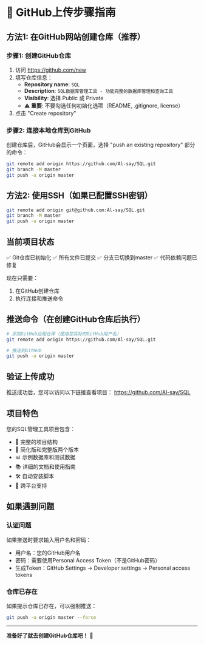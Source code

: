 # 🚀 GitHub上传步骤指南

## 方法1: 在GitHub网站创建仓库（推荐）

### 步骤1: 创建GitHub仓库
1. 访问 https://github.com/new
2. 填写仓库信息：
   - **Repository name**: `SQL`
   - **Description**: `SQL数据库管理工具 - 功能完整的数据库管理和查询工具`
   - **Visibility**: 选择 Public 或 Private
   - **⚠️ 重要**: 不要勾选任何初始化选项（README, .gitignore, license）
3. 点击 "Create repository"

### 步骤2: 连接本地仓库到GitHub
创建仓库后，GitHub会显示一个页面，选择 "push an existing repository" 部分的命令：

```bash
git remote add origin https://github.com/Al-say/SQL.git
git branch -M master
git push -u origin master
```

## 方法2: 使用SSH（如果已配置SSH密钥）

```bash
git remote add origin git@github.com:Al-say/SQL.git
git branch -M master
git push -u origin master
```

## 当前项目状态

✅ Git仓库已初始化
✅ 所有文件已提交
✅ 分支已切换到master
✅ 代码依赖问题已修复

现在只需要：
1. 在GitHub创建仓库
2. 执行连接和推送命令

## 推送命令（在创建GitHub仓库后执行）

```bash
# 添加GitHub远程仓库（使用您实际的GitHub用户名）
git remote add origin https://github.com/Al-say/SQL.git

# 推送到GitHub
git push -u origin master
```

## 验证上传成功

推送成功后，您可以访问以下链接查看项目：
https://github.com/Al-say/SQL

## 项目特色

您的SQL管理工具项目包含：
- 📁 完整的项目结构
- 🚀 简化版和完整版两个版本
- 📊 示例数据库和测试数据
- 📚 详细的文档和使用指南
- 🛠️ 自动安装脚本
- 🎯 跨平台支持

## 如果遇到问题

### 认证问题
如果推送时要求输入用户名和密码：
- 用户名：您的GitHub用户名
- 密码：需要使用Personal Access Token（不是GitHub密码）
- 生成Token：GitHub Settings → Developer settings → Personal access tokens

### 仓库已存在
如果提示仓库已存在，可以强制推送：
```bash
git push -u origin master --force
```

---

**准备好了就去创建GitHub仓库吧！** 🚀

